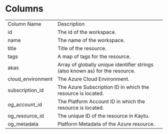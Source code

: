 # Columns  

<table>
	<tr><td>Column Name</td><td>Description</td></tr>
	<tr><td>id</td><td>The id of the workspace.</td></tr>
	<tr><td>name</td><td>The name of the workspace.</td></tr>
	<tr><td>title</td><td>Title of the resource.</td></tr>
	<tr><td>tags</td><td>A map of tags for the resource.</td></tr>
	<tr><td>akas</td><td>Array of globally unique identifier strings (also known as) for the resource.</td></tr>
	<tr><td>cloud_environment</td><td>The Azure Cloud Environment.</td></tr>
	<tr><td>subscription_id</td><td>The Azure Subscription ID in which the resource is located.</td></tr>
	<tr><td>og_account_id</td><td>The Platform Account ID in which the resource is located.</td></tr>
	<tr><td>og_resource_id</td><td>The unique ID of the resource in Kaytu.</td></tr>
	<tr><td>og_metadata</td><td>Platform Metadata of the Azure resource.</td></tr>
</table>